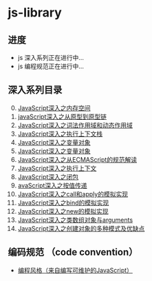# js-library

## 进度
- js 深入系列正在进行中...   
- js 编程规范正在进行中...

## 深入系列目录
0. [JavaScript深入之内存空间](https://github.com/iiicon/js-library/blob/master/demos/JavaScript%E6%B7%B1%E5%85%A5%E4%B9%8B%E5%86%85%E5%AD%98%E7%A9%BA%E9%97%B4.html)
1. [javaScript深入之从原型到原型链](https://github.com/iiicon/js-library/blob/master/demos/JavaScript%E6%B7%B1%E5%85%A5%E4%B9%8B%E4%BB%8E%E5%8E%9F%E5%9E%8B%E5%88%B0%E5%8E%9F%E5%9E%8B%E9%93%BE.html)
2. [JavaScript深入之词法作用域和动态作用域](https://github.com/iiicon/js-library/blob/master/demos/JavaScript%E6%B7%B1%E5%85%A5%E4%B9%8B%E8%AF%8D%E6%B3%95%E4%BD%9C%E7%94%A8%E5%9F%9F%E5%92%8C%E5%8A%A8%E6%80%81%E4%BD%9C%E7%94%A8%E5%9F%9F.html)
3. [JavaScript深入之执行上下文栈](https://github.com/iiicon/js-library/blob/master/demos/JavaScript%E6%B7%B1%E5%85%A5%E4%B9%8B%E6%89%A7%E8%A1%8C%E4%B8%8A%E4%B8%8B%E6%96%87%E6%A0%88.html)
4. [JavaScript深入之变量对象](https://github.com/iiicon/js-library/blob/master/demos/JavaScript%E6%B7%B1%E5%85%A5%E4%B9%8B%E5%8F%98%E9%87%8F%E5%AF%B9%E8%B1%A1.html)
5. [JavaScript深入之变量对象](https://github.com/iiicon/js-library/blob/master/demos/JavaScript%E6%B7%B1%E5%85%A5%E4%B9%8B%E4%BD%9C%E7%94%A8%E5%9F%9F%E9%93%BE.html)
6. [JavaScript深入之从ECMAScript的规范解读](https://github.com/iiicon/js-library/blob/master/demos/JavaScript%E6%B7%B1%E5%85%A5%E4%B9%8B%E4%BB%8EECMAScript%E7%9A%84%E8%A7%84%E8%8C%83%E8%A7%A3%E8%AF%BBthis.html)
7. [JavaScript深入之执行上下文](https://github.com/iiicon/js-library/blob/master/demos/JavaScript%E6%B7%B1%E5%85%A5%E4%B9%8B%E6%89%A7%E8%A1%8C%E4%B8%8A%E4%B8%8B%E6%96%87.html)
8. [JavaScript深入之闭包](https://github.com/iiicon/js-library/blob/master/demos/JavaScript%E6%B7%B1%E5%85%A5%E4%B9%8B%E9%97%AD%E5%8C%85.html)
9. [avaScript深入之按值传递](https://github.com/iiicon/js-library/blob/master/demos/JavaScript%E6%B7%B1%E5%85%A5%E4%B9%8B%E6%8C%89%E5%80%BC%E4%BC%A0%E9%80%92.html)
10. [JavaScript深入之call和apply的模拟实现](https://github.com/iiicon/js-library/blob/master/demos/JavaScript%E6%B7%B1%E5%85%A5%E4%B9%8Bcall%E5%92%8Capply%E7%9A%84%E6%A8%A1%E6%8B%9F%E5%AE%9E%E7%8E%B0.html)
11. [JavaScript深入之bind的模拟实现](https://github.com/iiicon/js-library/blob/master/demos/JavaScript%E6%B7%B1%E5%85%A5%E4%B9%8Bbind%E7%9A%84%E6%A8%A1%E6%8B%9F%E5%AE%9E%E7%8E%B0.html)
12. [JavaScript深入之new的模拟实现](https://github.com/iiicon/js-library/blob/master/demos/JavaScript%E6%B7%B1%E5%85%A5%E4%B9%8Bnew%E7%9A%84%E6%A8%A1%E6%8B%9F%E5%AE%9E%E7%8E%B0.html)
13. [JavaScript深入之类数组对象与arguments](https://github.com/iiicon/js-library/blob/master/demos/JavaScript%E6%B7%B1%E5%85%A5%E4%B9%8B%E7%B1%BB%E6%95%B0%E7%BB%84%E5%AF%B9%E8%B1%A1%E4%B8%8Earguments.html)
14. [JavaScript深入之创建对象的多种模式及优缺点](https://github.com/iiicon/js-library/blob/master/demos/JavaScript%E6%B7%B1%E5%85%A5%E4%B9%8B%E5%88%9B%E5%BB%BA%E5%AF%B9%E8%B1%A1%E7%9A%84%E5%A4%9A%E7%A7%8D%E6%A8%A1%E5%BC%8F%E5%8F%8A%E4%BC%98%E7%BC%BA%E7%82%B9.html)


## 编码规范 （code convention）

- [编程风格（来自编写可维护的JavaScript）](https://github.com/iiicon/js-library/blob/master/documents/code-convention.md)